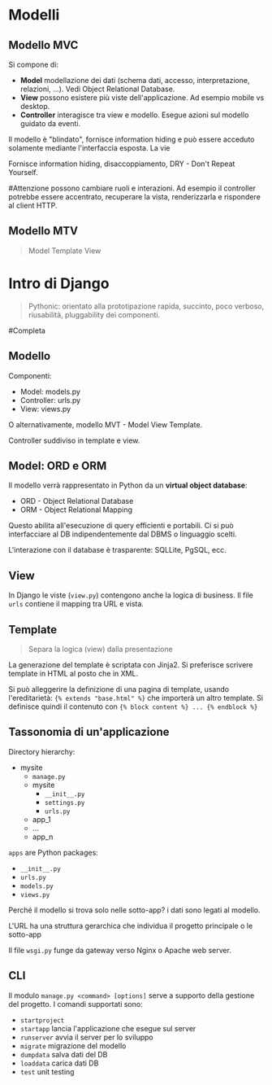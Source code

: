 # Modelli
## Modello MVC
Si compone di:
- **Model** modellazione dei dati (schema dati, accesso, interpretazione, relazioni, ...). Vedi Object Relational Database.
- **View** possono esistere più viste dell'applicazione. Ad esempio mobile vs desktop.
- **Controller** interagisce tra view e modello. Esegue azioni sul modello guidato da eventi.

Il modello è "blindato", fornisce information hiding e può essere acceduto solamente mediante l'interfaccia esposta.
La vie 

Fornisce information hiding, disaccoppiamento, DRY - Don't Repeat Yourself.


#Attenzione possono cambiare ruoli e interazioni. Ad esempio il controller potrebbe essere accentrato, recuperare la vista, renderizzarla e rispondere al client HTTP.

## Modello MTV
>Model Template View

# Intro di Django
>Pythonic: orientato alla prototipazione rapida, succinto, poco verboso, riusabilità, pluggability dei componenti.

#Completa

## Modello
Componenti:
- Model: models.py
- Controller: urls.py
- View: views.py

O alternativamente, modello MVT - Model View Template.

Controller suddiviso in template e view.

## Model: ORD e ORM
Il modello verrà rappresentato in Python da un **virtual object database**:
- ORD - Object Relational Database 
- ORM - Object Relational Mapping

Questo abilita all'esecuzione di query efficienti e portabili. Ci si può interfacciare al DB indipendentemente dal DBMS o linguaggio scelti.

L'interazione con il database è trasparente: SQLLite, PgSQL, ecc.

## View
In Django le viste (`view.py`) contengono anche la logica di business.
Il file `urls` contiene il mapping tra URL e vista.

## Template
>Separa la logica (view) dalla presentazione

La generazione del template è scriptata con Jinja2.
Si preferisce scrivere template in HTML al posto che in XML.

Si può alleggerire la definizione di una pagina di template, usando l'ereditarietà: `{% extends "base.html" %}` che importerà un altro template. Si definisce quindi il contenuto con `{% block content %} ... {% endblock %}`

## Tassonomia di un'applicazione
Directory hierarchy:
- mysite
	- `manage.py`
	- mysite
		- `__init__.py`
		- `settings.py`
		- `urls.py`
	- app_1
	- ...
	- app_n

`apps` are Python packages:
- `__init__.py`
- `urls.py`
- `models.py`
- `views.py`

Perché il modello si trova solo nelle sotto-app? i dati sono legati al modello.

L'URL ha una struttura gerarchica che individua il progetto principale o le sotto-app

Il file `wsgi.py` funge da gateway verso Nginx o Apache web server.

## CLI
Il modulo `manage.py <command> [options]` serve a supporto della gestione del progetto.
I comandi supportati sono:
- `startproject`
- `startapp` lancia l'applicazione che esegue sul server
- `runserver` avvia il server per lo sviluppo
- `migrate` migrazione del modello
- `dumpdata` salva dati del DB
- `loaddata` carica dati DB
- `test` unit testing